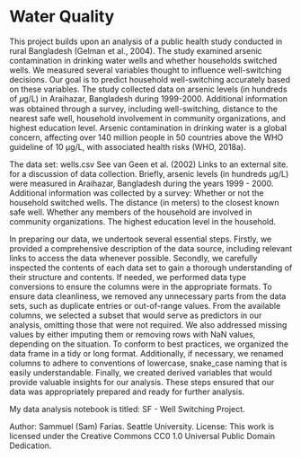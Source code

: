 # Water Quality

This project builds upon an analysis of a public health study conducted in rural Bangladesh (Gelman et al., 2004). The study examined arsenic contamination in drinking water wells and whether households switched wells. We measured several variables thought to influence well-switching decisions. Our goal is to predict household well-switching accurately based on these variables. The study collected data on arsenic levels (in hundreds of 𝜇g/L) in Araihazar, Bangladesh during 1999-2000. Additional information was obtained through a survey, including well-switching, distance to the nearest safe well, household involvement in community organizations, and highest education level. Arsenic contamination in drinking water is a global concern, affecting over 140 million people in 50 countries above the WHO guideline of 10 μg/L, with associated health risks (WHO, 2018a).

The data set: wells.csv 
See van Geen et al. (2002) Links to an external site. for a discussion of data collection. Briefly, arsenic levels (in hundreds  μg/L) were measured in Araihazar, Bangladesh during the years 1999 - 2000. Additional information was collected by a survey:
Whether or not the household switched wells.
The distance (in meters) to the closest known safe well.
Whether any members of the household are involved in community organizations.
The highest education level in the household.

In preparing our data, we undertook several essential steps. Firstly, we provided a comprehensive description of the data source, including relevant links to access the data whenever possible. Secondly, we carefully inspected the contents of each data set to gain a thorough understanding of their structure and contents. If needed, we performed data type conversions to ensure the columns were in the appropriate formats. To ensure data cleanliness, we removed any unnecessary parts from the data sets, such as duplicate entries or out-of-range values. From the available columns, we selected a subset that would serve as predictors in our analysis, omitting those that were not required. We also addressed missing values by either imputing them or removing rows with NaN values, depending on the situation. To conform to best practices, we organized the data frame in a tidy or long format. Additionally, if necessary, we renamed columns to adhere to conventions of lowercase, snake_case naming that is easily understandable. Finally, we created derived variables that would provide valuable insights for our analysis. These steps ensured that our data was appropriately prepared and ready for further analysis.

My data analysis notebook is titled: SF -  Well Switching Project.

Author: Sammuel (Sam) Farias. Seattle University. License: This work is licensed under the Creative Commons CC0 1.0 Universal Public Domain Dedication.
